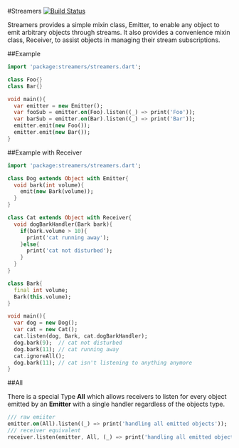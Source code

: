 #Streamers [![Build Status](https://drone.io/github.com/0xor1/streamers/status.png)](https://drone.io/github.com/0xor1/streamers/latest)

Streamers provides a simple mixin class, Emitter, to enable any object to emit arbitrary
objects through streams. It also provides a convenience mixin class, Receiver, to assist
objects in managing their stream subscriptions.

##Example

```dart
import 'package:streamers/streamers.dart';

class Foo{}
class Bar{}

void main(){
  var emitter = new Emitter();
  var fooSub = emitter.on(Foo).listen((_) => print('Foo'));
  var barSub = emitter.on(Bar).listen((_) => print('Bar'));
  emitter.emit(new Foo());
  emitter.emit(new Bar());
}
```

##Example with Receiver

```dart
import 'package:streamers/streamers.dart';

class Dog extends Object with Emitter{
  void bark(int volume){
    emit(new Bark(volume));
  }
}

class Cat extends Object with Receiver{
  void dogBarkHandler(Bark bark){
    if(bark.volume > 10){
      print('cat running away');
    }else{
      print('cat not disturbed');
    }
  }
}

class Bark{
  final int volume;
  Bark(this.volume);
}

void main(){
  var dog = new Dog();
  var cat = new Cat();
  cat.listen(dog, Bark, cat.dogBarkHandler);
  dog.bark(9);  // cat not disturbed
  dog.bark(11); // cat running away
  cat.ignoreAll();
  dog.bark(11); // cat isn't listening to anything anymore
}
```

##All

There is a special Type **All** which allows receivers to listen for every object emitted
by an **Emitter** with a single handler regardless of the objects type.

```dart
/// raw emiiter
emitter.on(All).listen((_) => print('handling all emitted objects'));
/// receiver equivalent
receiver.listen(emitter, All, (_) => print('handling all emitted objects'));
```
